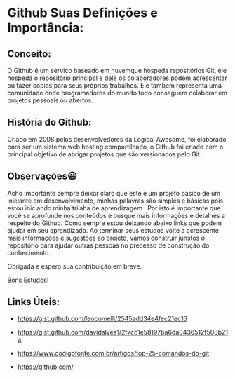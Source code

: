 # Github Suas Definições e Importância:





## Conceito:

O Github é um serviço baseado em nuvemque  hospeda repositórios Git, ele hospeda o repositório principal e dele os colaboradores podem acrescentar ou fazer copias para seus próprios trabalhos. Ele tambem representa uma comunidade onde programadores do mundo todo conseguem colaborar em projetos pessoais ou abertos.

## História do Github:



Criado em 2008 pelos desenvolvedores da Logical Awesome, foi elaborado para ser um sistema web hosting compartilhado, o Github foi criado com o principal objetivo de abrigar projetos que são versionados pelo Git. 

## Observações:smiley:

Acho importante sempre deixar claro que este é um projeto básico de um iniciante em desenvolvimento, minhas palavras são simples e básicas pois estou iniciando minha trilaha de aprendizagem . Por isto é importante que você se aprofunde nos conteúdos e busque mais informações e detalhes a respeito do Github. Como sempre estou deixando abaixo links que podem ajudar em seu aprendizado. Ao terminar seus estudos volte a acrescente mais informações e sugestões ao projeto, vamos construir junstos o repositório para ajudar outras pessoas no precesso de construção do conhecimento.

Obrigada e espero sua contribuição em breve.

Bons Estudos!

## Links Úteis:

* https://gist.github.com/leocomelli/2545add34e4fec21ec16

* https://gist.github.com/davidalves1/2f7cb1e58197ba6da0436512f508b21a

* https://www.codigofonte.com.br/artigos/top-25-comandos-do-git

* https://github.com/

  

  



